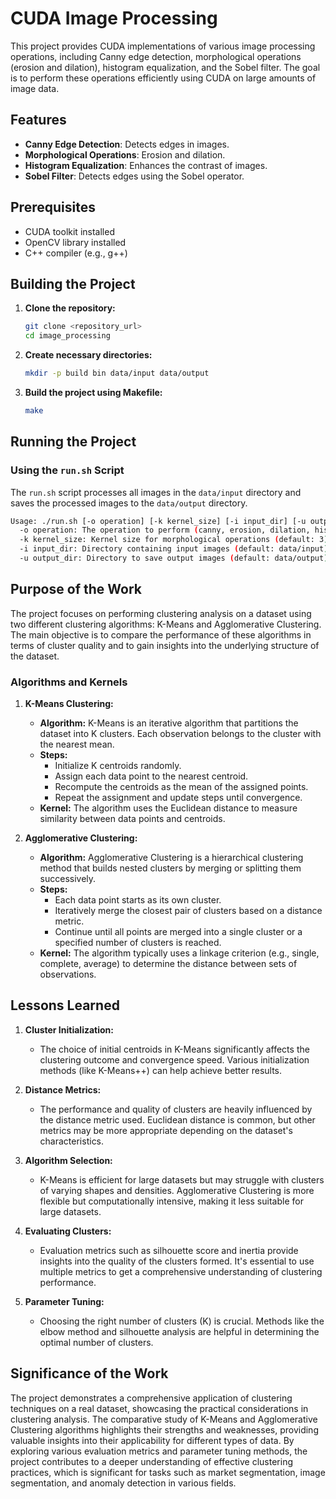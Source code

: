 # CUDA Image Processing

This project provides CUDA implementations of various image processing operations, including Canny edge detection, morphological operations (erosion and dilation), histogram equalization, and the Sobel filter. The goal is to perform these operations efficiently using CUDA on large amounts of image data.

## Features

- **Canny Edge Detection**: Detects edges in images.
- **Morphological Operations**: Erosion and dilation.
- **Histogram Equalization**: Enhances the contrast of images.
- **Sobel Filter**: Detects edges using the Sobel operator.

## Prerequisites

- CUDA toolkit installed
- OpenCV library installed
- C++ compiler (e.g., g++)


## Building the Project

1. **Clone the repository:**

    ```sh
    git clone <repository_url>
    cd image_processing
    ```

2. **Create necessary directories:**

    ```sh
    mkdir -p build bin data/input data/output
    ```

3. **Build the project using Makefile:**

    ```sh
    make
    ```

## Running the Project

### Using the `run.sh` Script

The `run.sh` script processes all images in the `data/input` directory and saves the processed images to the `data/output` directory.

```sh
Usage: ./run.sh [-o operation] [-k kernel_size] [-i input_dir] [-u output_dir]
  -o operation: The operation to perform (canny, erosion, dilation, histogram, sobel)
  -k kernel_size: Kernel size for morphological operations (default: 3)
  -i input_dir: Directory containing input images (default: data/input)
  -u output_dir: Directory to save output images (default: data/output)
```


## Purpose of the Work
The project focuses on performing clustering analysis on a dataset using two different clustering algorithms: K-Means and Agglomerative Clustering. The main objective is to compare the performance of these algorithms in terms of cluster quality and to gain insights into the underlying structure of the dataset.

### Algorithms and Kernels

1. **K-Means Clustering:**
   - **Algorithm:** K-Means is an iterative algorithm that partitions the dataset into K clusters. Each observation belongs to the cluster with the nearest mean.
   - **Steps:**
     - Initialize K centroids randomly.
     - Assign each data point to the nearest centroid.
     - Recompute the centroids as the mean of the assigned points.
     - Repeat the assignment and update steps until convergence.
   - **Kernel:** The algorithm uses the Euclidean distance to measure similarity between data points and centroids.

2. **Agglomerative Clustering:**
   - **Algorithm:** Agglomerative Clustering is a hierarchical clustering method that builds nested clusters by merging or splitting them successively.
   - **Steps:**
     - Each data point starts as its own cluster.
     - Iteratively merge the closest pair of clusters based on a distance metric.
     - Continue until all points are merged into a single cluster or a specified number of clusters is reached.
   - **Kernel:** The algorithm typically uses a linkage criterion (e.g., single, complete, average) to determine the distance between sets of observations.

## Lessons Learned

1. **Cluster Initialization:**
   - The choice of initial centroids in K-Means significantly affects the clustering outcome and convergence speed. Various initialization methods (like K-Means++) can help achieve better results.

2. **Distance Metrics:**
   - The performance and quality of clusters are heavily influenced by the distance metric used. Euclidean distance is common, but other metrics may be more appropriate depending on the dataset's characteristics.

3. **Algorithm Selection:**
   - K-Means is efficient for large datasets but may struggle with clusters of varying shapes and densities. Agglomerative Clustering is more flexible but computationally intensive, making it less suitable for large datasets.

4. **Evaluating Clusters:**
   - Evaluation metrics such as silhouette score and inertia provide insights into the quality of the clusters formed. It's essential to use multiple metrics to get a comprehensive understanding of clustering performance.

5. **Parameter Tuning:**
   - Choosing the right number of clusters (K) is crucial. Methods like the elbow method and silhouette analysis are helpful in determining the optimal number of clusters.

## Significance of the Work

The project demonstrates a comprehensive application of clustering techniques on a real dataset, showcasing the practical considerations in clustering analysis. The comparative study of K-Means and Agglomerative Clustering algorithms highlights their strengths and weaknesses, providing valuable insights into their applicability for different types of data. By exploring various evaluation metrics and parameter tuning methods, the project contributes to a deeper understanding of effective clustering practices, which is significant for tasks such as market segmentation, image segmentation, and anomaly detection in various fields.
